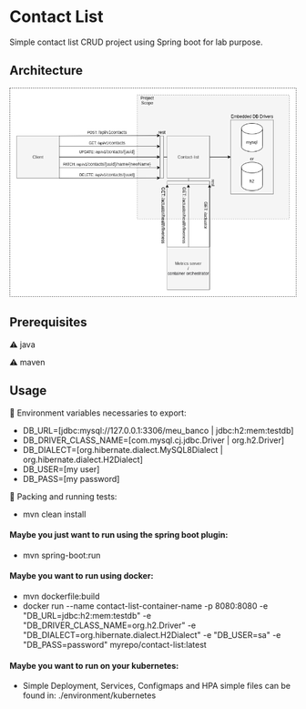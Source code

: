 # Contact List
Simple contact list CRUD project using Spring boot for lab purpose.

## Architecture
<p align="center">
  <img src="./docfiles/arch.drawio.png"/>
</p>

## Prerequisites
:warning: java

:warning: maven

## Usage

:memo: Environment variables necessaries to export:

- DB_URL=[jdbc:mysql://127.0.0.1:3306/meu_banco | jdbc:h2:mem:testdb]
- DB_DRIVER_CLASS_NAME=[com.mysql.cj.jdbc.Driver | org.h2.Driver]
- DB_DIALECT=[org.hibernate.dialect.MySQL8Dialect | org.hibernate.dialect.H2Dialect]
- DB_USER=[my user]
- DB_PASS=[my password]

:memo: Packing and running tests:

- mvn clean install

#### Maybe you just want to run using the spring boot plugin:

- mvn spring-boot:run

#### Maybe you want to run using docker:

- mvn dockerfile:build
- docker run --name contact-list-container-name -p 8080:8080 -e "DB_URL=jdbc:h2:mem:testdb" -e "DB_DRIVER_CLASS_NAME=org.h2.Driver" -e "DB_DIALECT=org.hibernate.dialect.H2Dialect" -e "DB_USER=sa" -e "DB_PASS=password" myrepo/contact-list:latest

#### Maybe you want to run on your kubernetes:
- Simple Deployment, Services, Configmaps and HPA simple files can be found in: ./environment/kubernetes